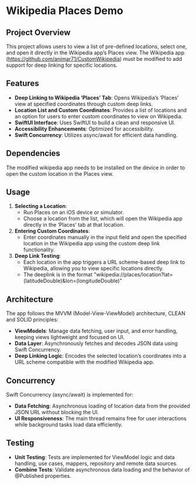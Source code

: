# Wikipedia Places Demo

## Project Overview
This project allows users to view a list of pre-defined locations, select one, and open it directly in the Wikipedia app’s Places view. The Wikipedia app (https://github.com/animar71/CustomWikipedia) must be modified to add support for deep linking for specific locations.

## Features
* **Deep Linking to Wikipedia ‘Places’ Tab**: Opens Wikipedia’s ‘Places’ view at specified coordinates through custom deep links.
* **Location List and Custom Coordinates**: Provides a list of locations and an option for users to enter custom coordinates to view on Wikipedia.
* **SwiftUI Interface**: Uses SwiftUI to build a clean and responsive UI.
* **Accessibility Enhancements**: Optimized for accessibility.
* **Swift Concurrency**: Utilizes async/await for efficient data handling.

## Dependencies
The modified wikipedia app needs to be installed on the device in order to open the custom location in the Places view.

## Usage
1. **Selecting a Location**:
   * Run Places on an iOS device or simulator.
   * Choose a location from the list, which will open the Wikipedia app directly in the ‘Places’ tab at that location.
2. **Entering Custom Coordinates**:
   * Enter coordinates manually in the input field and open the specified location in the Wikipedia app using the custom deep link functionality.
4. **Deep Link Testing**:
   *	Each location in the app triggers a URL scheme-based deep link to Wikipedia, allowing you to view specific locations directly.
   *	The deeplink is in the format "wikipedia://places/location?lat=\(latitudeDouble)&lon=\(longitudeDouble)"
  
## Architecture

The app follows the MVVM (Model-View-ViewModel) architecture, CLEAN and SOLID principles:
* **ViewModels**: Manage data fetching, user input, and error handling, keeping views lightweight and focused on UI.
* **Data Layer**: Asynchronously fetches and decodes JSON data using Swift Concurrency.
* **Deep Linking Logic**: Encodes the selected location’s coordinates into a URL scheme compatible with the modified Wikipedia app.

## Concurrency

Swift Concurrency (async/await) is implemented for:
* **Data Fetching**: Asynchronous loading of location data from the provided JSON URL without blocking the UI.
* **UI Responsiveness**: The main thread remains free for user interactions while background tasks load data efficiently.

## Testing
* **Unit Testing**: Tests are implemented for ViewModel logic and data handling, use cases, mappers, repository and remote data sources.
* **Combine Tests**: Validate asynchronous data loading and the behavior of @Published properties.

